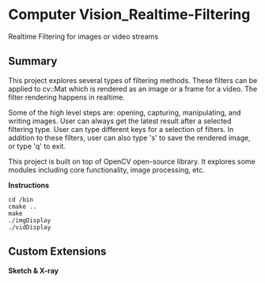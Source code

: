# Computer Vision_Realtime-Filtering
Realtime Filtering for images or video streams

## Summary
This project explores several types of filtering methods. These filters can be applied to cv::Mat which is rendered as an image or a frame for a video. The filter rendering happens in realtime. 

Some of the high level steps are: opening, capturing, manipulating, and writing images. User can always get the latest result after a selected filtering type. User can type different keys for a selection of filters. In addition to these filters, user can also type 's' to save the rendered image, or type 'q' to exit.

This project is built on top of OpenCV open-source library. It explores some modules including core functionality, image processing, etc.

**Instructions**

```
cd /bin
cmake ..
make
./imgDisplay
./vidDisplay
```

## Custom Extensions
**Sketch & X-ray**

